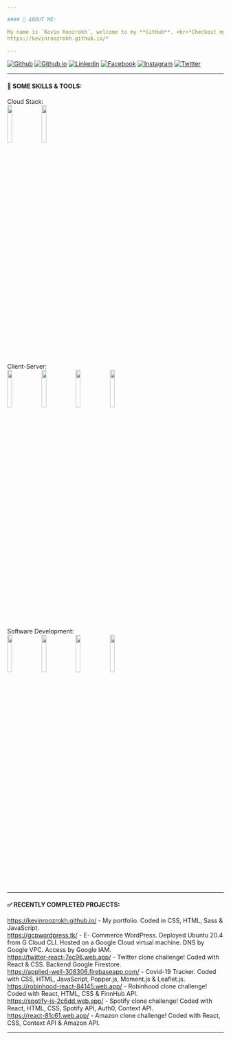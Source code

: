 ```yaml
---

#### 👦 ABOUT ME:

My name is `Kevin Roozrokh`, welcome to my **GitHub**. <br>*Checkout my portfolio here -
https://kevinroozrokh.github.io/*

---
```

[![Github](https://img.shields.io/badge/-Github-gray?style=flat-square&logo=Github&logoColor=white)](https://github.com/KevinRoozrokh)
[![Github.io](https://img.shields.io/badge/-Github.io-black?style=flat-square&logo=Github&logoColor=white)](https://kevinroozrokh.github.io/)
[![Linkedin](https://img.shields.io/badge/-LinkedIn-darkblue?style=flat-square&logo=Linkedin&logoColor=white)](https://www.linkedin.com/in/kevin-roozrokh/)
[![Facebook](https://img.shields.io/badge/-Facebook-blue?style=flat-square&logo=Facebook&logoColor=white)](https://www.facebook.com/kevinkayvan/)
[![Instagram](https://img.shields.io/badge/-Instagram-red?style=flat-square&logo=Instagram&logoColor=white)](https://www.instagram.com/donkayvan/)
[![Twitter](https://img.shields.io/badge/-Twitter-teal?style=flat-square&logo=Twitter&logoColor=white)](https://twitter.com/kevinkayvan)


---
#### 🎯 SOME SKILLS & TOOLS:
<p>
Cloud Stack: <br>
<code><img width="15%" src="https://www.vectorlogo.zone/logos/firebase/firebase-ar21.svg"></code>
<code><img width="15%" src="https://www.vectorlogo.zone/logos/google_cloud/google_cloud-ar21.svg"></code>
</p>

<p>
Client-Server:<br>
<code><img width="15%" src="https://www.vectorlogo.zone/logos/linux/linux-ar21.svg"></code>
<code><img width="15%" src="https://www.vectorlogo.zone/logos/apache/apache-ar21.svg"></code>
<code><img width="15%" src="https://www.vectorlogo.zone/logos/mysql/mysql-ar21.svg"></code>
<code><img width="15%" src="https://www.vectorlogo.zone/logos/phpmyadmin/phpmyadmin-ar21.svg"></code>
</p>

<p>
Software Development:<br>
<code><img width="15%" src="https://www.vectorlogo.zone/logos/nodejs/nodejs-ar21.svg"></code>
<code><img width="15%" src="https://www.vectorlogo.zone/logos/reactjs/reactjs-ar21.svg"></code>
<code><img width="15%" src="https://www.vectorlogo.zone/logos/expoio/expoio-ar21.svg"></code>
<code><img width="15%" src="https://www.vectorlogo.zone/logos/tailwindcss/tailwindcss-ar21.svg"></code>
</p>

---
#### ✅ RECENTLY COMPLETED PROJECTS:

https://kevinroozrokh.github.io/ - My portfolio. Coded in CSS, HTML, Sass & JavaScript.<br>
https://gcpwordpress.tk/ - E- Commerce WordPress. Deployed Ubuntu 20.4 from G Cloud CLI. Hosted on a Google Cloud virtual machine. DNS by Google VPC. Access by Google IAM.<br>
https://twitter-react-7ec96.web.app/ - Twitter clone challenge!  Coded with React & CSS. Backend Google Firestore.<br>
https://applied-well-308306.firebaseapp.com/ - Covid-19 Tracker. Coded with CSS, HTML, JavaScript, Popper.js, Moment.js & Leaflet.js. <br>
https://robinhood-react-84145.web.app/ - Robinhood clone challenge! Coded with React, HTML, CSS & FinnHub API.<br>
https://spotify-js-2c6dd.web.app/ - Spotify clone challenge! Coded with React, HTML, CSS, Spotify API, Auth0, Context API.<br>
https://react-81c61.web.app/ - Amazon clone challenge! Coded with React, CSS, Context API & Amazon API.<br>

---
<!--
**KevinRoozrokh/KevinRoozrokh** is a ✨ _special_ ✨ repository because its `README.md` (this file) appears on your GitHub profile.

Here are some ideas to get you started:

- 🔭 I’m currently working on ...
- 🌱 I’m currently learning ...
- 👯 I’m looking to collaborate on ...
- 🤔 I’m looking for help with ...
- 💬 Ask me about ...
- 📫 How to reach me: ...
- 😄 Pronouns: ...
- ⚡ Fun fact: ...
-->
